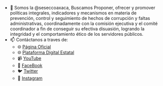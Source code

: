 - 👋 Somos la @seseccoaxaca, Buscamos Proponer, ofrecer y promover políticas integrales, indicadores y mecanismos en materia de prevención, control y seguimiento de hechos de corrupción y faltas administrativas, coordinadamente con la comisión ejecutiva y el comité coordinador a fin de conseguir su efectiva disuasión, logrando la integridad y el comportamiento ético de los servidores públicos. 
- 📫 Contáctanos a traves de:
  - 🌐 [Página Oficial](http://www.sesecc.oaxaca.gob.mx)
  - 🌐 [Plataforma Digital Estatal](https://plataforma-digital-estatal.vercel.app)
  - 📹 [YouTube](https://www.youtube.com/channel/UCGPW2yCI5ZtIbG08g28785g/videos)
  - 📸 [FaceBook](https://www.facebook.com/SESECCOaxaca/)
  - 🐦 [Twitter](https://twitter.com/SESECCOaxaca)
  - 📸 [Instagram](https://www.instagram.com/seseccoaxaca/?hl=es)
<!---
seseccoaxaca/seseccoaxaca is a ✨ special ✨ repository because its `README.md` (this file) appears on your GitHub profile.
You can click the Preview link to take a look at your changes.
--->

